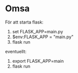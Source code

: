 # Omsa

För att starta flask:

1. set FLASK_APP=main.py
2. $env:FLASK_APP = "main.py"
3. flask run

eventuellt:
1. export FLASK_APP=main
2. flask run